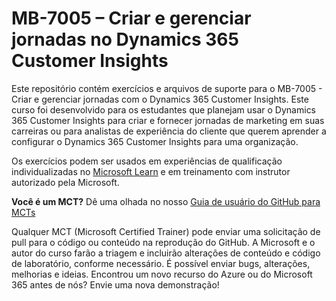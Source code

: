 # MB-7005 – Criar e gerenciar jornadas no Dynamics 365 Customer Insights

Este repositório contém exercícios e arquivos de suporte para o MB-7005 - Criar e gerenciar jornadas com o Dynamics 365 Customer Insights. Este curso foi desenvolvido para os estudantes que planejam usar o Dynamics 365 Customer Insights para criar e fornecer jornadas de marketing em suas carreiras ou para analistas de experiência do cliente que querem aprender a configurar o Dynamics 365 Customer Insights para uma organização.

Os exercícios podem ser usados em experiências de qualificação individualizadas no [Microsoft Learn](https://learn.microsoft.com) e em treinamento com instrutor autorizado pela Microsoft.

**Você é um MCT?** Dê uma olhada no nosso [Guia de usuário do GitHub para MCTs](https://microsoftlearning.github.io/MCT-User-Guide/)

Qualquer MCT (Microsoft Certified Trainer) pode enviar uma solicitação de pull para o código ou conteúdo na reprodução do GitHub. A Microsoft e o autor do curso farão a triagem e incluirão alterações de conteúdo e código de laboratório, conforme necessário. É possível enviar bugs, alterações, melhorias e ideias. Encontrou um novo recurso do Azure ou do Microsoft 365 antes de nós? Envie uma nova demonstração!
